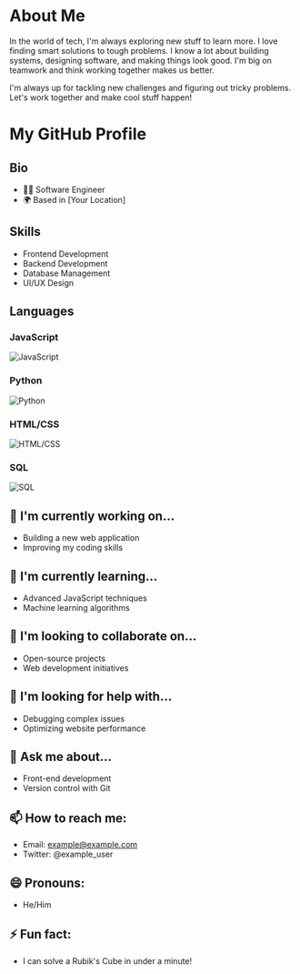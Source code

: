 # About Me
In the world of tech, I'm always exploring new stuff to learn more. I love finding smart solutions to tough problems. I know a lot about building systems, designing software, and making things look good. I'm big on teamwork and think working together makes us better.

I'm always up for tackling new challenges and figuring out tricky problems. Let's work together and make cool stuff happen!

# My GitHub Profile

## Bio
- 👨‍💻 Software Engineer
- 🌍 Based in [Your Location]

## Skills
- Frontend Development
- Backend Development
- Database Management
- UI/UX Design

## Languages
### JavaScript
![JavaScript](https://progress-bar.dev/90/?title=Fluency)
### Python
![Python](https://progress-bar.dev/80/?title=Fluency)
### HTML/CSS
![HTML/CSS](https://progress-bar.dev/95/?title=Fluency)
### SQL
![SQL](https://progress-bar.dev/85/?title=Fluency)


## 🔭 I'm currently working on...
- Building a new web application
- Improving my coding skills

## 🌱 I'm currently learning...
- Advanced JavaScript techniques
- Machine learning algorithms

## 👯 I'm looking to collaborate on...
- Open-source projects
- Web development initiatives

## 🤔 I'm looking for help with...
- Debugging complex issues
- Optimizing website performance

## 💬 Ask me about...
- Front-end development
- Version control with Git

## 📫 How to reach me:
- Email: example@example.com
- Twitter: @example_user

## 😄 Pronouns:
- He/Him

## ⚡ Fun fact:
- I can solve a Rubik's Cube in under a minute!
